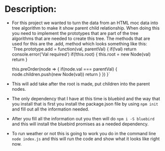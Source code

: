 # Description:
- For this project we wanted to turn the data from an HTML moc data into tree algorithm to make it show parent child relationship. When doing this you need to implement the prototypes that are part of the tree algorithms that are needed to create this tree. The methods that are used for this are the .add, method which looks something like this:
`Tree.prototype.add = function(val, parentVal) {
  if(!val) return console.error('Val required')
  if(!this.root) {
    this.root = new Node(val)
    return
  }

  this.preOrder(node => {
    if(node.val === parentVal) {
      node.children.push(new Node(val))
      return
    }
  })
}`

- This will add take after the root is made, put children into the parent nodes.
- The only dependency that I have at this time is bluebird and the way that you install that is first you install the package.json file by using `npm init` and fill out all the information needed.
- After you fill all the information out you then will do `npm i -S bluebird` and this will install the bluebird promises as a needed dependency.
- To run weather or not this is going to work you do in the command line `node index.js` and this will run the code and show what it looks like right now.
